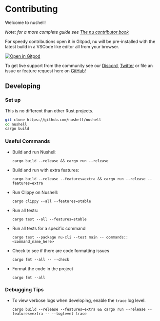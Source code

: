 # Contributing

Welcome to nushell!

*Note: for a more complete guide see [The nu contributor book](https://github.com/nushell/contributor-book)*

For speedy contributions open it in Gitpod, nu will be pre-installed with the latest build in a VSCode like editor all from your browser.

[![Open in Gitpod](https://gitpod.io/button/open-in-gitpod.svg)](https://gitpod.io/#https://github.com/nushell/nushell)

To get live support from the community see our [Discord](https://discordapp.com/invite/NtAbbGn), [Twitter](https://twitter.com/nu_shell) or file an issue or feature request here on [GitHub](https://github.com/nushell/nushell/issues/new/choose)!
<!--WIP-->

## Developing

### Set up

This is no different than other Rust projects.

```bash
git clone https://github.com/nushell/nushell
cd nushell
cargo build
```

### Useful Commands

- Build and run Nushell:

  ```shell
  cargo build --release && cargo run --release
  ```

- Build and run with extra features:
  ```shell
  cargo build --release --features=extra && cargo run --release --features=extra
  ```

- Run Clippy on Nushell:

  ```shell
  cargo clippy --all --features=stable
  ```

- Run all tests:

  ```shell
  cargo test --all --features=stable
  ```

- Run all tests for a specific command

  ```shell
  cargo test --package nu-cli --test main -- commands::<command_name_here>
  ```

- Check to see if there are code formatting issues

  ```shell
  cargo fmt --all -- --check
  ```

- Format the code in the project

  ```shell
  cargo fmt --all
  ```

### Debugging Tips

- To view verbose logs when developing, enable the `trace` log level.

  ```shell
  cargo build --release --features=extra && cargo run --release --features=extra -- --loglevel trace
  ```
